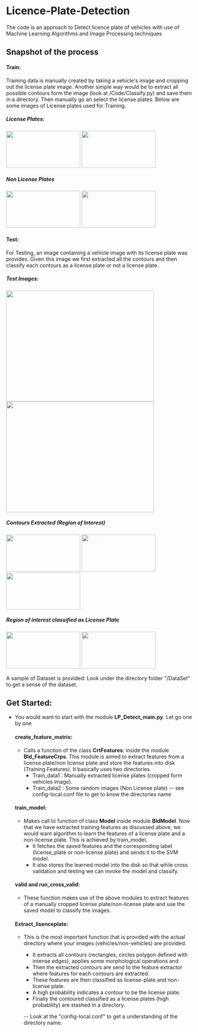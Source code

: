 # Licence-Plate-Detection
The code is an approach to Detect licence plate of vehicles with use of Machine Learning Algorithms and Image Processing techniques



## Snapshot of the process

#### Train: 
Training data is manually created by taking a vehicle's image and cropping out the license plate image. Another 
simple way would be to extract all possible contours form the image (look at /Code/Classify.py) and save them in a 
directory. Then manually go an select the license plates. Below are some images of License plates used for Training.

##### License Plates:

<img src="https://github.com/Sardhendu/License-Plate-Detection/blob/master/DataSet/Data-Files/images_train/Licence
-Plate/yes (31).jpg" width="200" height="100"> <img src="https://github
.com/Sardhendu/License-Plate-Detection/blob/master/DataSet/Data-Files/images_train/Licence-Plate/yes (32).jpg" 
width="200" height="100"> 

##### Non License Plates

<img src="https://github.com/Sardhendu/License-Plate-Detection/blob/master/DataSet/Data-Files/images_train/Not-Licence-Plate/no (7).jpg" width="200" height="100"> <img src="https://github
.com/Sardhendu/License-Plate-Detection/blob/master/DataSet/Data-Files/images_train/Not-Licence-Plate/no (8).jpg" 
width="200" height="100"> 


#### Test:
For Testing, an image containing a vehicle image with its license plate was provides. Given this image we first 
extracted all the contours and then classify each contours as a license plate or not a license plate.


##### Test Images:
<img src="https://github.com/Sardhendu/License-Plate-Detection/blob/master/DataSet/Data-Files/images_classify
/Foreign_cars/image_2_classify (9).jpg" width="400" height="300"> <img src="https://github
.com/Sardhendu/License-Plate-Detection/blob/master/DataSet/Data-Files/images_classify/Foreign_cars/image_2_classify (4).jpg" 
width="400" height="300"> 

##### Contours Extracted (Region of Interest)  
<img src="https://github.com/Sardhendu/License-Plate-Detection/blob/master/DataSet/Data-Files/images_classify/contoured_images_roi/roi_images0038.jpg" width="200" height="100"> <img src="https://github.com/Sardhendu/License-Plate-Detection/blob/master/DataSet/Data-Files/images_classify/contoured_images_roi/roi_images0036.jpg" 
width="200" height="100"> <img src="https://github
.com/Sardhendu/License-Plate-Detection/blob/master/DataSet/Data-Files/images_classify
/contoured_images_roi/roi_images0041.jpg" width="200" height="100">

##### Region of interest classified as License Plate
<img src="https://github
.com/Sardhendu/License-Plate-Detection/blob/master/DataSet/Data-Files/images_classify
/contoured_images_roi/roi_images0041.jpg" width="200" height="100"> <img src="https://github
.com/Sardhendu/License-Plate-Detection/blob/master/DataSet/Data-Files/images_classify
/contoured_images_roi/roi_images0036_28" width="200" height="100">

A sample of Dataset is provided: Look under the directory folder "/DataSet" to get a sense of the dataset.



## Get Started:

* You would want to start with the module **LP_Detect_main.py**. Let go one by one 
 
   #### create_feature_matrix: 
   * Calls a function of the class **CrtFeatures**: inside the module **Bld_FeatureCrps**. This module is aimed to extract features from a license plate/non license plate and store the features into disk (Training Features). It basically uses two directories 
        * Train_data1 : Manually extracted license plates (cropped form vehicles image).
        * Train_data2 : Some random images (Non License plate)
     -- see config-local.conf file to get to know the directories name
     
   #### train_model: 
   * Makes call to function of class **Model** inside module **BldModel**. Now that we have extracted training features as discussed above, we would want algorithm to learn the features of a license plate and a non-license plate. This is achieved by train_model.
        * It fetches the saved features and the corresponding label (license_plate or non-license plate) and sends it to the SVM model.
        * It also stores the learned model into the disk so that while cross validation and testing we can invoke the model and classify. 
             
   #### valid and run_cross_valid:
   * These function makes use of the above modules to extract features of a manually cropped license plate/non-license plate and use the saved model to classify the images.
   
   #### Extract_lisenceplate:
   * This is the most important function that is provided with the actual directory where your images (vehicles/non-vehicles) are provided. 
      * It extracts all contours (rectangles, circles polygon defined with intense edges), applies some morphological operations and
      * Then the extracted contours are send to the feature extractor where features for each contours are extracted.
      * These features are then classified as license-plate and non-license plate.
      * A high probability indicates a contour to be the license plate. 
      * Finally the contoured classified as a license plates (high probability) are stashed in a directory.
      
      -- Look at the "config-local.conf" to get a understanding of the directory name.
      
      
      

  
